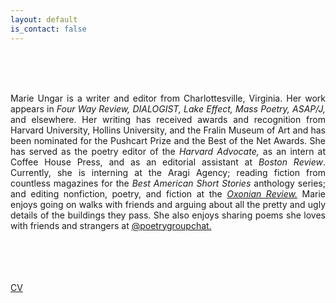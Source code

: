 ```yaml
---
layout: default
is_contact: false
---
```

<br>
<br>
<br>
<p align="justify">Marie Ungar is a writer and editor from Charlottesville, Virginia. Her work appears in <i>Four Way Review, DIALOGIST, Lake Effect, Mass Poetry, ASAP/J,</i> and elsewhere. Her writing has received awards and recognition from Harvard University, Hollins University, and the Fralin Museum of Art and has been nominated for the Pushcart Prize and the Best of the Net Awards. She has served as the poetry editor of the <i>Harvard Advocate,</i> as an intern at Coffee House Press, and as an editorial assistant at <i>Boston Review</i>. Currently, she is interning at the Aragi Agency; reading fiction from countless magazines for the <i>Best American Short Stories</i> anthology series; and editing nonfiction, poetry, and fiction at the <i><a href="https://oxonianreview.com/" target="_blank">Oxonian Review.</a></i> Marie enjoys going on walks with friends and arguing about all the pretty and ugly details of the buildings they pass. She also enjoys sharing poems she loves with friends and strangers at <a href="https://www.instagram.com/poetrygroupchat/" target="_blank">@poetrygroupchat.</a></p>
<br>
<br>
<br>
<br>
<a href="MarieUngarCV.pdf" target="_blank">CV</a>
<br>
<br>